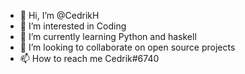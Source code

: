 - 👋 Hi, I’m @CedrikH
- 👀 I’m interested in Coding 
- 🌱 I’m currently learning Python and haskell
- 💞️ I’m looking to collaborate on open source projects
- 📫 How to reach me Cedrik#6740

